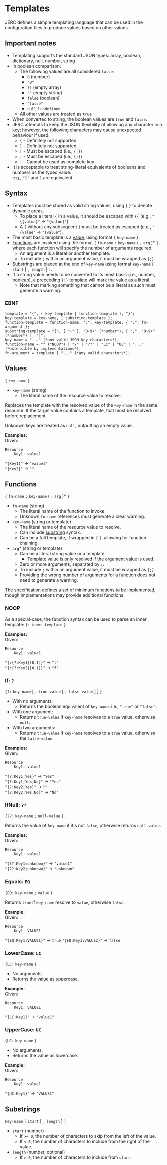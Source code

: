 # Templates
JERC defines a simple templating language that can be used in the configuration files to produce values based on other values.

## Important notes
* Templating supports the standard JSON types: array, boolean, dictionary, null, number, string
* In boolean comparison:
  * The following values are all considered `false`:
    * `0` (number)
    * `"0"`
    * `[]` (empty array)
    * `""` (empty string)
    * `false` (boolean)
    * `"false"`
    * `null` / `undefined`
  * All other values are treated as `true`
* When converted to string, the boolean values are `true` and `false`.
* JERC attempts to keep the JSON flexibility of allowing any character in a key; however, the following characters may cause unexpected behaviour if used:
  * `{` - Definitely not supported
  * `}` - Definitely not supported
  * `[` - Must be escaped (i.e., `{[}`)
  * `;` - Must be escaped (i.e., `{;}`)
  * `!` - Cannot be used as complete key
* It is acceptable to treat string-literal equivalents of booleans and numbers as the typed value.  
e.g., `"1"` and `1` are equivalent

## Syntax
* Templates must be stored as valid string values, using `{` `}` to denote dynamic areas.
  * To place a literal `{` in a value, it should be escaped with `{{` (e.g., `"{{value}"` -> `"{value}"`).
  * A `{` without any subsequent `}` must be treated as escaped (e.g., `"{value"` -> `"{value"`).
* The most basic template is a [value](#values), using format `{` `key-name` `}`.
* [Functions](#functions) are invoked using the format `{` `fn-name` `:` `key-name` ( `;` `arg` )* `}`, where each function will specify the number of arguments required.
  * An argument is a literal or another template.
  * To include `;` within an argument value, it must be wrapped as `{;}`.
* [Substrings](#substrings) are placed at the end of `key-name` using format `key-name` `[` `start` [ `,` `length` ] `]`.
* If a string value needs to be converted to its most basic (i.e., number, boolean), a preceeding `{!}` template will mark the value as a literal.
  * Note that marking something that cannot be a literal as such must generate a warning.

### EBNF
```ebnf
template = "{", ( key-template | function-template ), "}";
key-template = key-name, [ substring-template ];
function-template = function-name, ":", key-template, { ";", fn-argument };
substring-template = "[", [ "-" ], "0-9+" (*number*), [ ",", "0-9+" (*number*) ], "]";
key-name = "..." (*any valid JSON key characters*);
function-name = "" (*NOOP*) | "?" | "??" | "LC" | "UC" | "..." (*extensible by implementations*);
fn-argument = template | "..." (*any valid characters*);
```

## Values
`{` `key-name` `}`

* `key-name` (string)
  * The literal name of the resource value to resolve.

Replaces the template with the resolved value of the `key-name` in the same resource. If the target value contains a template, that must be resolved before replacement.

Unknown keys are treated as `null`, outputting an empty value.

**Examples:**  
Given:
```
Resource
    Key1: value1
```

`"{Key1}"` -> `"value1"`  
`"{Key2}"` -> `""`

## Functions
`{` `fn-name` `:` `key-name` ( `;` `arg` )* `}`

* `fn-name` (string)
  * The literal name of the function to invoke.
  * Unknown `fn-name` references must generate a clear warning.
* `key-name` (string or template)
  * The literal name of the resource value to resolve.
  * Can include [substring](#substrings) syntax.
  * Can be a full template, if wrapped in `{` `}`, allowing for function chaining.
* `arg`* (string or template)
  * Can be a literal string value or a template.
    * Template value is only resolved if the argument value is used.
  * Zero or more arguments, separated by `;`.
  * To include `;` within an argument value, it must be wrapped as `{;}`.
  * Providing the wrong number of arguments for a function does not need to generate a warning.

The specification defines a set of minimum functions to be implemented, though implementations may provide additional functions.

### NOOP
As a special-case, the function syntax can be used to parse an inner template:
`{:` `inner-template` `}`

**Examples:**  
Given:
```
Resource
    Key1: value1
```

`"{:{?:Key1}[0,1]}"` -> `"t"`  
`"{:{?:Key2}[0,1]}"` -> `"f"`

### If: `?`
`{?:` `key-name` [ `;` `true-value` [ `;` `false-value` ] ] `}`

* With no arguments:
  * Returns the boolean equivalent of `key-name`. i.e., `"true"` or `"false"`.
* With one argument:
  * Returns `true-value` if `key-name` resolves to a `true` value, otherwise `null`.
* With two arguments:
  * Returns `true-value` if `key-name` resolves to a `true` value, otherwise the `false-value`.

**Examples:**  
Given:
```
Resource
    Key1: value1
```

`"{?:Key1;Yes}"` -> `"Yes"`  
`"{?:Key1;Yes;No}"` -> `"Yes"`  
`"{?:Key2;Yes}"` -> `""`  
`"{?:Key2;Yes;No}"` -> `"No"`

### IfNull: `??`
`{??:` `key-name` `;` `null-value` `}`

Returns the value of `key-name` if it's not `false`, otherwise returns `null-value`.

**Examples:**  
Given:
```
Resource
    Key1: value1
```

`"{??:Key1;unknown}"` -> `"value1"`  
`"{??:Key2;unknown}"` -> `"unknown"`

### Equals: `EQ`
`{EQ:` `key-name` `;` `value` `}`

Returns `true` if `key-name` resolve to `value`, otherwise `false`.

**Example:**  
Given:
```
Resource
    Key1: VALUE1
```

`"{EQ:Key1;VALUE1}"` -> `true`
`"{EQ:Key1;VALUE2}"` -> `false`

### LowerCase: `LC`
`{LC:` `key-name` `}`

* No arguments.
* Returns the value as uppercase.

**Example:**  
Given:
```
Resource
    Key1: VALUE1
```

`"{LC:Key1}"` -> `"value1"`

### UpperCase: `UC`
`{UC:` `key-name` `}`

* No arguments.
* Returns the value as lowercase.

**Example:**  
Given:
```
Resource
    Key1: value1
```

`"{UC:Key1}"` -> `"VALUE1"`

## Substrings
`key-name` `[` `start` [ `,` `length` ] `]`

* `start` (number)
  * If `>= 0`, the number of characters to skip from the left of the value.
  * If `< 0`, the number of characters to include from the right of the value.
* `length` (number, optional)
  * If `> 0`, the number of characters to include from `start`.